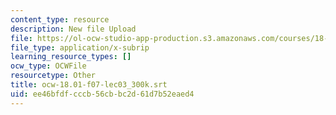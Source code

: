 ```yaml
---
content_type: resource
description: New file Upload
file: https://ol-ocw-studio-app-production.s3.amazonaws.com/courses/18-01sc-single-variable-calculus-fall-2010/ee46bfdfcccb56cbbc2d61d7b52eaed4_ocw-18.01-f07-lec03_300k.srt
file_type: application/x-subrip
learning_resource_types: []
ocw_type: OCWFile
resourcetype: Other
title: ocw-18.01-f07-lec03_300k.srt
uid: ee46bfdf-cccb-56cb-bc2d-61d7b52eaed4
---
```

